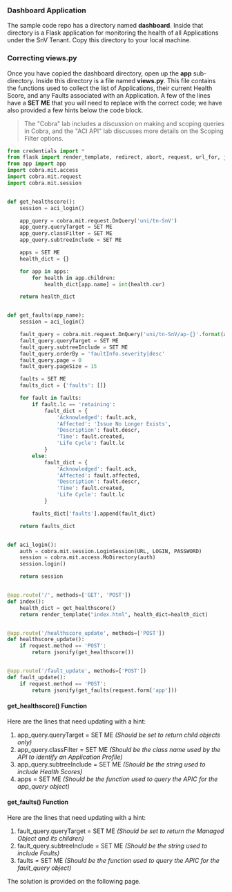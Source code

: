 ### Dashboard Application
The sample code repo has a directory named **dashboard**. Inside that directory is a Flask application for monitoring the health of all Applications under the SnV Tenant. Copy this directory to your local machine.

### Correcting views.py
Once you have copied the dashboard directory, open up the **app** sub-directory. Inside this directory is a file named **views.py**. This file contains the functions used to collect the list of Applications, their current Health Score, and any Faults associated with an Application. A few of the lines have a **SET ME** that you will need to replace with the correct code; we have also provided a few hints below the code block.
>The "Cobra" lab includes a discussion on making and scoping queries in Cobra, and the "ACI API" lab discusses more details on the Scoping Filter options.

```python
from credentials import *
from flask import render_template, redirect, abort, request, url_for, jsonify
from app import app
import cobra.mit.access
import cobra.mit.request
import cobra.mit.session


def get_healthscore():
    session = aci_login()

    app_query = cobra.mit.request.DnQuery('uni/tn-SnV')
    app_query.queryTarget = SET ME
    app_query.classFilter = SET ME
    app_query.subtreeInclude = SET ME

    apps = SET ME
    health_dict = {}

    for app in apps:
        for health in app.children:
            health_dict[app.name] = int(health.cur)

    return health_dict


def get_faults(app_name):
    session = aci_login()

    fault_query = cobra.mit.request.DnQuery('uni/tn-SnV/ap-{}'.format(app_name))
    fault_query.queryTarget = SET ME
    fault_query.subtreeInclude = SET ME
    fault_query.orderBy = 'faultInfo.severity|desc'
    fault_query.page = 0
    fault_query.pageSize = 15

    faults = SET ME
    faults_dict = {'faults': []}

    for fault in faults:
        if fault.lc == 'retaining':
            fault_dict = {
                'Acknowledged': fault.ack,
                'Affected': 'Issue No Longer Exists',
                'Description': fault.descr,
                'Time': fault.created,
                'Life Cycle': fault.lc
            }
        else:
            fault_dict = {
                'Acknowledged': fault.ack,
                'Affected': fault.affected,
                'Description': fault.descr,
                'Time': fault.created,
                'Life Cycle': fault.lc
            }

        faults_dict['faults'].append(fault_dict)

    return faults_dict


def aci_login():
    auth = cobra.mit.session.LoginSession(URL, LOGIN, PASSWORD)
    session = cobra.mit.access.MoDirectory(auth)
    session.login()

    return session


@app.route('/', methods=['GET', 'POST'])
def index():
    health_dict = get_healthscore()
    return render_template("index.html", health_dict=health_dict)


@app.route('/healthscore_update', methods=['POST'])
def healthscore_update():
    if request.method == 'POST':
        return jsonify(get_healthscore())


@app.route('/fault_update', methods=['POST'])
def fault_update():
    if request.method == 'POST':
        return jsonify(get_faults(request.form['app']))

```

#### get_healthscore() Function
Here are the lines that need updating with a hint:

1.  app_query.queryTarget = SET ME _(Should be set to return child objects only)_
2.  app_query.classFilter = SET ME _(Should be the class name used by the API to identify an Application Profile)_
3.  app_query.subtreeInclude = SET ME _(Should be the string used to include Health Scores)_
4.  apps = SET ME _(Should be the function used to query the APIC for the app_query object)_

#### get_faults() Function
Here are the lines that need updating with a hint:

1.  fault_query.queryTarget = SET ME _(Should be set to return the Managed Object and its children)_
2.  fault_query.subtreeInclude = SET ME _(Should be the string used to include Faults)_
3.  faults = SET ME _(Should be the function used to query the APIC for the fault_query object)_

The solution is provided on the following page.